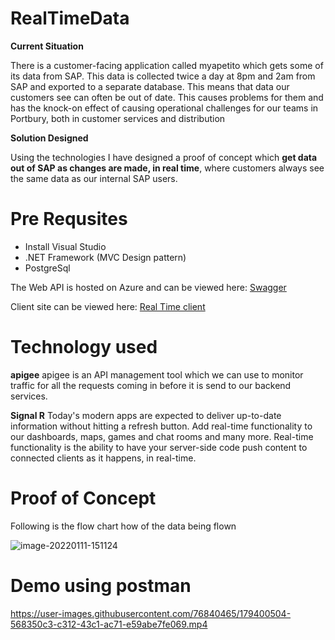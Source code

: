 # **RealTimeData**

**Current Situation** 

There is a customer-facing application called myapetito which gets some of its data from SAP. This data is collected twice a day at 8pm and 2am from SAP and exported to a separate database. This means that data our customers see can often be out of date. This causes problems for them and has the knock-on effect of causing operational challenges for our teams in Portbury, both in customer services and distribution 

 

**Solution Designed**  

Using the technologies I have designed a proof of concept which **get data out of SAP as changes are made, in real time**, where customers always see the same data as our internal SAP users.


# **Pre Requsites**
- Install Visual Studio
- .NET Framework (MVC Design pattern)
- PostgreSql


The Web API is hosted on Azure and can be viewed here: [Swagger](https://realtimedata.azurewebsites.net/index.html)

Client site can be viewed here: [Real Time client](https://waleedclient.azurewebsites.nethttps://waleedclient.azurewebsites.net)


# **Technology used**

**apigee**
apigee is an API management tool which we can use to monitor traffic for all the requests coming in before it is send to our backend services. 

**Signal R**
Today's modern apps are expected to deliver up-to-date information without hitting a refresh button. Add real-time functionality to our dashboards, maps, games and chat rooms and many more.
Real-time functionality is the ability to have your server-side code push content to connected clients as it happens, in real-time.


# **Proof of Concept**

Following is the flow chart how of the data being flown

![image-20220111-151124](https://user-images.githubusercontent.com/76840465/179399239-0f86dbb4-b942-4b01-a0a4-925030aabe7d.png)


# **Demo using postman**

https://user-images.githubusercontent.com/76840465/179400504-568350c3-c312-43c1-ac71-e59abe7fe069.mp4





